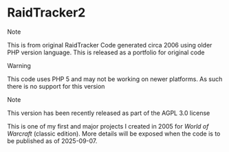 # RaidTracker2
> [!NOTE]
> This is from original RaidTracker Code generated circa 2006 using older PHP version language. This is released as a portfolio for original code

> [!WARNING]
> This code uses PHP 5 and may not be working on newer platforms. As such there is no support for this version

> [!NOTE]
> This version has been recently released as part of the AGPL 3.0 license

This is one of my first and major projects I created in 2005 for *World of Warcraft* (classic edition). More details will be exposed when the code is to be published as of 2025-09-07. 
